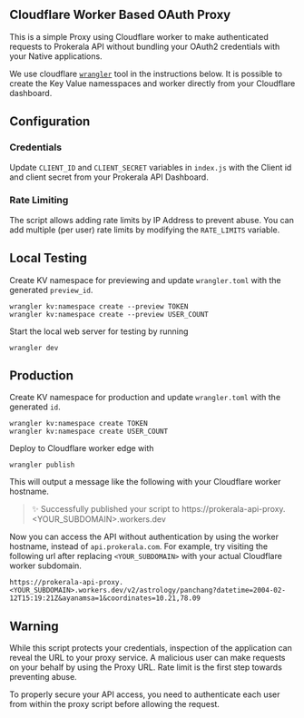 ## Cloudflare Worker Based OAuth Proxy

This is a simple Proxy using Cloudflare worker to make authenticated requests to Prokerala API without bundling your OAuth2 credentials with your Native applications.

We use cloudflare [`wrangler`](https://developers.cloudflare.com/workers/wrangler/) tool in the instructions below. It is possible to create the Key Value namesspaces and worker directly from your Cloudflare dashboard.

## Configuration

### Credentials

Update `CLIENT_ID` and `CLIENT_SECRET` variables in `index.js` with the Client id and client secret from your Prokerala API Dashboard.

### Rate Limiting

The script allows adding rate limits by IP Address to prevent abuse. You can add multiple (per user) rate limits by modifying the `RATE_LIMITS` variable.

## Local Testing

Create KV namespace for previewing and update `wrangler.toml` with the generated `preview_id`.

```
wrangler kv:namespace create --preview TOKEN
wrangler kv:namespace create --preview USER_COUNT
```

Start the local web server for testing by running

```
wrangler dev
```

## Production

Create KV namespace for production and update `wrangler.toml` with the generated `id`.

```
wrangler kv:namespace create TOKEN
wrangler kv:namespace create USER_COUNT
```

Deploy to Cloudflare worker edge with

```
wrangler publish
```

This will output a message like the following with your Cloudflare worker hostname.

> ✨  Successfully published your script to
> https://prokerala-api-proxy.<YOUR_SUBDOMAIN>.workers.dev

Now you can access the API without authentication by using the worker hostname, instead of `api.prokerala.com`. For example, 
try visiting the following url after replacing `<YOUR_SUBDOMAIN>` with your actual Cloudflare worker subdomain.

```
https://prokerala-api-proxy.<YOUR_SUBDOMAIN>.workers.dev/v2/astrology/panchang?datetime=2004-02-12T15:19:21Z&ayanamsa=1&coordinates=10.21,78.09
```

## Warning

While this script protects your credentials, inspection of the application can reveal the URL to your proxy service.
A malicious user can make requests on your behalf by using the Proxy URL. Rate limit is the first step towards preventing abuse.

To properly secure your API access, you need to authenticate each user from within the proxy script before allowing the request.


